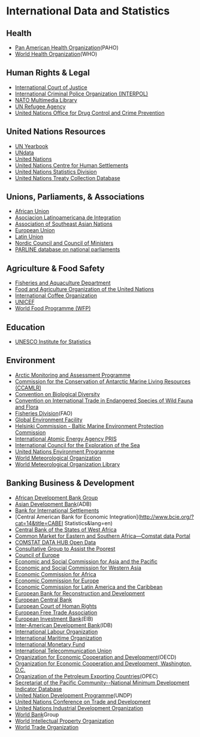 # International Data and Statistics

## Health

* [Pan American Health Organization](http://www.paho.org/hq/index.php?option=com_content&view=article&id=2470&Itemid=2003&lang=en)\(PAHO\)
* [World Health Organization](http://www.who.int/en/)\(WHO\)

## Human Rights & Legal

* [International Court of Justice](http://www.icj-cij.org/homepage/index.php?lang=en)
* [International Criminal Police Organization \(INTERPOL\)](http://www.interpol.int/INTERPOL-expertise/Databases)
* [NATO Multimedia Library](http://www.natolibguides.info/library)
* [UN Refugee Agency](http://www.unhcr.org/pages/49c3646c4d6.html)
* [United Nations Office for Drug Control and Crime Prevention](http://www.unodc.org/unodc/en/data-and-analysis/index.html?ref=menuside)

## United Nations Resources

* [UN Yearbook](http://unyearbook.un.org/)
* [UNdata](http://data.un.org/)
* [United Nations](http://www.un.org/en/)
* [United Nations Centre for Human Settlements](http://unhabitat.org/)
* [United Nations Statistics Division](http://unstats.un.org/unsd/default.htm)
* [United Nations Treaty Collection Database](http://treaties.un.org/pages/UNTSOnline.aspx?id=1)

## Unions, Parliaments, & Associations

* [African Union](http://www.au.int/en/)
* [Asociacion Latinoamericana de Integration](http://www.aladi.org/)
* [Association of Southeast Asian Nations](https://data.aseanstats.org/)
* [European Union](http://europa.eu/index_en.htm)
* [Latin Union](http://www.unilat.org/)
* [Nordic Council and Council of Ministers](https://www.norden.org/en/statistics)
* [PARLINE database on national parliaments](http://www.ipu.org/parline-e/parlinesearch.asp)

## Agriculture & Food Safety

* [Fisheries and Aquaculture Department](http://www.fao.org/fishery/statistics/en)
* [Food and Agriculture Organization of the United Nations](http://www.fao.org/statistics/en/)
* [International Coffee Organization](http://www.ico.org/)
* [UNICEF](http://www.unicef.org/statistics/)
* [World Food Programme \(WFP\)](https://www1.wfp.org/)

## Education

* [UNESCO Institute for Statistics](http://www.uis.unesco.org/Pages/default.aspx)

## Environment

* [Arctic Monitoring and Assessment Programme](http://www.amap.no/data)
* [Commission for the Conservation of Antarctic Marine Living Resources \(CCAMLR\)](http://www.ccamlr.org/en/data/ccamlr-data)
* [Convention on Biological Diversity](http://www.cbd.int/information/)
* [Convention on International Trade in Endangered Species of Wild Fauna and Flora](http://cites-dashboards.unep-wcmc.org/)
* [Fisheries Division](http://www.fao.org/fishery/statistics/en)\(FAO\)
* [Global Environment Facility](http://www.thegef.org/gef/)
* [Helsinki Commission - Baltic Marine Environment Protection Commission](http://www.helcom.fi/baltic-sea-trends/data-maps/)
* [International Atomic Energy Agency PRIS](http://www.iaea.org/PRIS/home.aspx)
* [International Council for the Exploration of the Sea](http://www.ices.dk/marine-data/Pages/default.aspx)
* [United Nations Environment Programme](http://www.unep.org/)
* [World Meteorological Organization](http://www.wmo.int/pages/index_en.html)
* [World Meteorological Organization Library](http://library.wmo.int/opac/index.php?lvl=infopages&lang=en_UK&pagesid=1#.U9rVwvldV8E)

## Banking Business & Development

* [African Development Bank Group](http://www.afdb.org/en/knowledge/statistics/)
* [Asian Development Bank](http://www.adb.org/data/main)\(ADB\)
* [Bank for International Settlements](http://www.bis.org/statistics/index.htm)
* [Central American Bank for Economic Integration](http://www.bcie.org/?cat=14&title=CABEI Statistics&lang=en)
* [Central Bank of the States of West Africa](http://www.bceao.int/-Statistiques-.html)
* [Common Market for Eastern and Southern Africa—Comstat data Portal](http://comstat.comesa.int/)
* [COMSTAT DATA HUB Open Data](http://comstat.comesa.int/xhcchbg/open-data)
* [Consultative Group to Assist the Poorest](http://www.cgap.org/data)
* [Council of Europe](http://hub.coe.int/)
* [Economic and Social Commission for Asia and the Pacific](http://www.unescap.org/stat/data/)
* [Economic and Social Commission for Western Asia](http://www.escwa.un.org/information/library.asp)
* [Economic Commission for Africa](http://www.uneca.org/acs)
* [Economic Commission for Europe](http://www.unece.org/stats/stats_h.html)
* [Economic Commission for Latin America and the Caribbean](http://estadisticas.cepal.org/cepalstat/WEB_CEPALSTAT/Portada.asp?idioma=i)
* [European Bank for Reconstruction and Development](http://www.ebrd.com/what-we-do/economic-research-and-data.html)
* [European Central Bank](http://www.ecb.europa.eu/stats/html/index.en.html)
* [European Court of Homan Rights](http://www.echr.coe.int/Pages/home.aspx?p=reports&c=)
* [European Free Trade Association](http://www.efta.int/statistics)
* [European Investment Bank](http://www.eib.org/investor_relations/statistics/index.htm)\(EIB\)
* [Inter-American Development Bank](http://www.iadb.org/en/research-and-data/research-data,1612.html)\(IDB\)
* [International Labour Organization](http://www.ilo.org/global/statistics-and-databases/lang--en/index.htm)
* [International Maritime Organization](http://www.imo.org/KnowledgeCentre/ShipsAndShippingFactsAndFigures/Statisticalresources/Pages/default.aspx)
* [International Monetary Fund](http://www.imf.org/external/data.htm)
* [International Telecommunication Union](http://www.itu.int/en/ITU-D/Statistics/Pages/default.aspx)
* [Organization for Economic Cooperation and Development](http://www.oecd.org/statistics/)\(OECD\)
* [Organization for Economic Cooperation and Development, Washington, D.C.](http://www.oecd.org/washington/topics.htm)
* [Organization of the Petroleum Exporting Countries](http://www.opec.org/opec_web/en/data_graphs/40.htm)\(OPEC\)
* [Secretariat of the Pacific Community--National Minimum Development Indicator Database](http://www.spc.int/nmdi/)
* [United Nation Development Programme](http://www.undp.org/content/undp/en/home/operations/procurement/statistics.html)\(UNDP\)
* [United Nations Conference on Trade and Development](http://unctad.org/en/Pages/Statistics.aspx)
* [United Nations Industrial Development Organization](http://www.unido.org/en/resources/statistics/statistical-databases.html)
* [World Bank](http://data.worldbank.org/)Group
* [World Intellectual Property Organization](http://www.wipo.int/reference/en/)
* [World Trade Organization](http://www.wto.org/english/res_e/res_e.htm)



